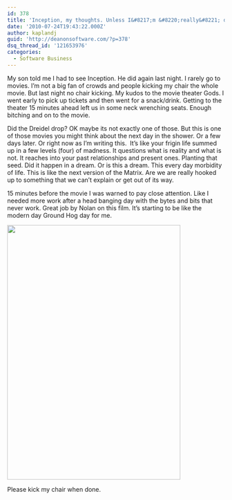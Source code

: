 ```yaml
---
id: 378
title: 'Inception, my thoughts. Unless I&#8217;m &#8220;really&#8221; dreaming.'
date: '2010-07-24T19:43:22.000Z'
author: kaplandj
guid: 'http://deanonsoftware.com/?p=378'
dsq_thread_id: '121653976'
categories:
  - Software Business
---
```

My son told me I had to see Inception. He did again last night. I rarely go to movies. I’m not a big fan of crowds and people kicking my chair the whole movie. But last night no chair kicking. My kudos to the movie theater Gods. I went early to pick up tickets and then went for a snack/drink. Getting to the theater 15 minutes ahead left us in some neck wrenching seats. Enough bitching and on to the movie.

Did the Dreidel drop? OK maybe its not exactly one of those. But this is one of those movies you might think about the next day in the shower. Or a few days later. Or right now as I’m writing this.  It’s like your frigin life summed up in a few levels (four) of madness. It questions what is reality and what is not. It reaches into your past relationships and present ones. Planting that seed. Did it happen in a dream. Or is this a dream. This every day morbidity of life. This is like the next version of the Matrix. Are we are really hooked up to something that we can’t explain or get out of its way.

15 minutes before the movie I was warned to pay close attention. Like I needed more work after a head banging day with the bytes and bits that never work. Great job by Nolan on this film. It’s starting to be like the modern day Ground Hog day for me.

<img class="alignnone" title="http://image3.examiner.com/images/blog/replicate/EXID15166/images/inception-poster.jpg" src="http://image3.examiner.com/images/blog/replicate/EXID15166/images/inception-poster.jpg" alt="" width="401" height="589" /> 

Please kick my chair when done.
